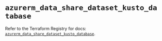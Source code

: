 # `azurerm_data_share_dataset_kusto_database`

Refer to the Terraform Registry for docs: [`azurerm_data_share_dataset_kusto_database`](https://registry.terraform.io/providers/hashicorp/azurerm/4.45.0/docs/resources/data_share_dataset_kusto_database).
